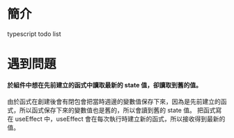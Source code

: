 # 簡介

typescript todo list

# 遇到問題

#### 於組件中想在先前建立的函式中讀取最新的 state 值，卻讀取到舊的值。

由於函式在創建後會有閉包會把當時週邊的變數值保存下來，因為是先前建立的函式，所以函式保存下來的變數值也是舊的，所以會讀到舊的 state 值。
把函式寫在 useEffect 中，useEffect 會在每次執行時建立新的函式，所以接收得到最新的值。
